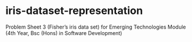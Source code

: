 # iris-dataset-representation
Problem Sheet 3 (Fisher’s iris data set) for Emerging Technologies Module (4th Year, Bsc (Hons) in Software Development)
